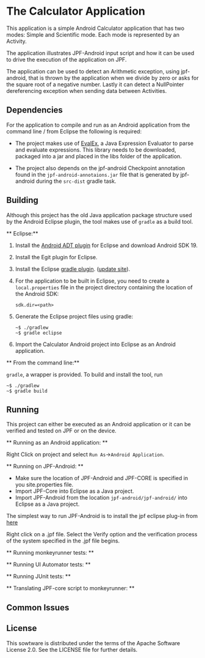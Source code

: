 The Calculator Application
===========

This application is a simple Android Calculator application that has two modes: Simple and
Scientific mode. Each mode is represented by an Activity.

The application illustrates JPF-Android input script and how it can be used to drive the execution of the application on JPF. 

The application can be used to detect an Arithmetic exception, using jpf-android,
that is thrown by the application when we divide by zero or asks for the
square root of a negative number. Lastly it can detect a NullPointer
dereferencing exception when sending data between Activities.

Dependencies
-----------

For the application to compile and run as an Android application from the command line / from Eclipse the following is required: 

 - The project makes use of [EvalEx](https://github.com/uklimaschewski/EvalEx), a Java Expression Evaluator to parse and evaluate expressions. This library needs to be downloaded, packaged into a jar and placed in the libs folder of the application.

 - The project also depends on the jpf-android Checkpoint annotation found in the `jpf-android-annotaions.jar` file that is generated by jpf-android during the `src-dist` gradle task. 




Building
--------
Although this project has the old Java application package structure used by the Android Eclipse plugin, the tool makes use of `gradle` as a build tool. 


** Eclipse:**

 1. Install the [Android ADT plugin](http://developer.android.com/sdk) for Eclipse and download Android SDK 19.

 2. Install the Egit plugin for Eclipse.

 3. Install the Eclipse [gradle plugin](https://github.com/spring-projects/eclipse-integration-gradle). ([update site](http://dist.springsource.com/milestone/TOOLS/gradle)).

 4. For the application to be built in Eclipse, you need to create a `local.properties` file in the project directory containing the location of the Android SDK:

	`sdk.dir=<path>`

 5. Generate the Eclipse project files using gradle:

	```
	~$ ./gradlew
	~$ gradle eclipse
	```
 

 6. Import the Calculator Android project into Eclipse as an Android application.

 
** From the command line:**

`gradle`, a wrapper is provided. To build and install the tool, run

```
~$ ./gradlew
~$ gradle build
```




Running
-----

This project can either be executed as an Android application or it can be verified and tested on JPF or on the device.


** Running as an Android application: **

Right Click on project and select `Run As`->`Android Application`.


** Running on JPF-Android: **

 - Make sure the location of JPF-Android and JPF-CORE is specified in you site.properties file.
 - Import JPF-Core into Eclipse as a Java project.
 - Import JPF-Android from the location `jpf-android/jpf-android/` into Eclipse as a Java project.
 
The simplest way to run JPF-Android is to install the jpf eclipse plug-in from [here](http://babelfish.arc.nasa.gov/trac/jpf/wiki/install/eclipse-plugin)
            
Right click on a .jpf file. Select the Verify option and the verification process of the system specified in the .jpf file begins.

** Running monkeyrunner tests: **

** Running UI Automator tests: **

** Running JUnit tests: **

** Translating JPF-core script to monkeyrunner: **


Common Issues
--------------



License
-------

This sowtware is distributed under the terms of the Apache Software License 2.0.
See the LICENSE file for further details.
